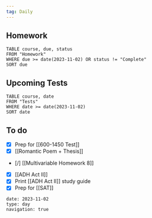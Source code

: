 ```yaml
---
tag: Daily
---
```

## Homework
```dataview
TABLE course, due, status
FROM "Homework" 
WHERE due >= date(2023-11-02) OR status != "Complete"
SORT due
```
## Upcoming Tests
```dataview
TABLE course, date
FROM "Tests" 
WHERE date >= date(2023-11-02)
SORT date
```
## To do
- [x] Prep for [[600-1450 Test]]
- [x] [[Romantic Poem + Thesis]]
- [/] [[Multivariable Homework 8]]
- [x] [[ADH Act II]]
- [x] Print [[ADH Act II]] study guide
- [x] Prep for [[SAT]]

```gEvent
date: 2023-11-02
type: day
navigation: true
```
